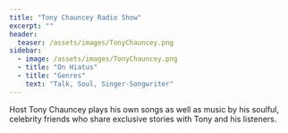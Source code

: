 ```yaml
---
title: "Tony Chauncey Radio Show"
excerpt: ""
header:
  teaser: /assets/images/TonyChauncey.png
sidebar:
  - image: /assets/images/TonyChauncey.png
  - title: "On Hiatus"
  - title: "Genres"
    text: "Talk, Soul, Singer-Songwriter"
---
```


Host Tony Chauncey plays his own songs as well as music by his soulful, celebrity friends who share exclusive stories with Tony and his listeners.
